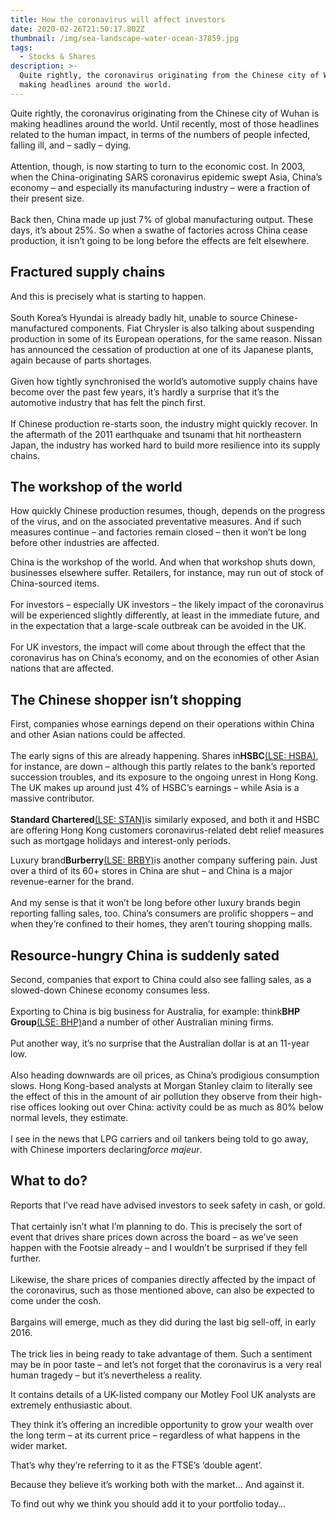 ```yaml
---
title: How the coronavirus will affect investors
date: 2020-02-26T21:50:17.802Z
thumbnail: /img/sea-landscape-water-ocean-37859.jpg
tags:
  - Stocks & Shares
description: >-
  Quite rightly, the coronavirus originating from the Chinese city of Wuhan is
  making headlines around the world.
---
```

Quite rightly, the coronavirus originating from the Chinese city of Wuhan is making headlines around the world. Until recently, most of those headlines related to the human impact, in terms of the numbers of people infected, falling ill, and – sadly – dying.\
\
Attention, though, is now starting to turn to the economic cost. In 2003, when the China-originating SARS coronavirus epidemic swept Asia, China’s economy – and especially its manufacturing industry – were a fraction of their present size.\
\
Back then, China made up just 7% of global manufacturing output. These days, it’s about 25%. So when a swathe of factories across China cease production, it isn’t going to be long before the effects are felt elsewhere.

## Fractured supply chains

And this is precisely what is starting to happen.\
\
South Korea’s Hyundai is already badly hit, unable to source Chinese-manufactured components. Fiat Chrysler is also talking about suspending production in some of its European operations, for the same reason. Nissan has announced the cessation of production at one of its Japanese plants, again because of parts shortages.\
\
Given how tightly synchronised the world’s automotive supply chains have become over the past few years, it’s hardly a surprise that it’s the automotive industry that has felt the pinch first.\
\
If Chinese production re-starts soon, the industry might quickly recover. In the aftermath of the 2011 earthquake and tsunami that hit northeastern Japan, the industry has worked hard to build more resilience into its supply chains.

## The workshop of the world

How quickly Chinese production resumes, though, depends on the progress of the virus, and on the associated preventative measures. And if such measures continue – and factories remain closed – then it won’t be long before other industries are affected.

China is the workshop of the world. And when that workshop shuts down, businesses elsewhere suffer. Retailers, for instance, may run out of stock of China-sourced items.\
\
For investors – especially UK investors – the likely impact of the coronavirus will be experienced slightly differently, at least in the immediate future, and in the expectation that a large-scale outbreak can be avoided in the UK.\
\
For UK investors, the impact will come about through the effect that the coronavirus has on China’s economy, and on the economies of other Asian nations that are affected.

## The Chinese shopper isn’t shopping

First, companies whose earnings depend on their operations within China and other Asian nations could be affected.\
\
The early signs of this are already happening. Shares in**HSBC**[(LSE: HSBA)](https://www.fool.co.uk/company/HSBC/?ticker=LSE-HSBA), for instance, are down – although this partly relates to the bank’s reported succession troubles, and its exposure to the ongoing unrest in Hong Kong. The UK makes up around just 4% of HSBC’s earnings – while Asia is a massive contributor.\
\
**Standard Chartered**[(LSE: STAN)](https://www.fool.co.uk/company/Standard+Chartered/?ticker=LSE-STAN)is similarly exposed, and both it and HSBC are offering Hong Kong customers coronavirus-related debt relief measures such as mortgage holidays and interest-only periods.

Luxury brand**Burberry**[(LSE: BRBY)](https://www.fool.co.uk/company/Burberry/?ticker=LSE-BRBY)is another company suffering pain. Just over a third of its 60+ stores in China are shut – and China is a major revenue-earner for the brand.\
\
And my sense is that it won’t be long before other luxury brands begin reporting falling sales, too. China’s consumers are prolific shoppers – and when they’re confined to their homes, they aren’t touring shopping malls.

## Resource-hungry China is suddenly sated

Second, companies that export to China could also see falling sales, as a slowed-down Chinese economy consumes less.\
\
Exporting to China is big business for Australia, for example: think**BHP Group**[(LSE: BHP)](https://www.fool.co.uk/company/BHP+Group/?ticker=LSE-BHP)and a number of other Australian mining firms.\
\
Put another way, it’s no surprise that the Australian dollar is at an 11-year low.\
\
Also heading downwards are oil prices, as China’s prodigious consumption slows. Hong Kong-based analysts at Morgan Stanley claim to literally see the effect of this in the amount of air pollution they observe from their high-rise offices looking out over China: activity could be as much as 80% below normal levels, they estimate.\
\
I see in the news that LPG carriers and oil tankers being told to go away, with Chinese importers declaring*force majeur*.

## What to do?

Reports that I’ve read have advised investors to seek safety in cash, or gold.\
\
That certainly isn’t what I’m planning to do. This is precisely the sort of event that drives share prices down across the board – as we’ve seen happen with the Footsie already – and I wouldn’t be surprised if they fell further.\
\
Likewise, the share prices of companies directly affected by the impact of the coronavirus, such as those mentioned above, can also be expected to come under the cosh.\
\
Bargains will emerge, much as they did during the last big sell-off, in early 2016.\
\
The trick lies in being ready to take advantage of them. Such a sentiment may be in poor taste – and let’s not forget that the coronavirus is a very real human tragedy – but it’s nevertheless a reality.

It contains details of a UK-listed company our Motley Fool UK analysts are extremely enthusiastic about.

They think it’s offering an incredible opportunity to grow your wealth over the long term – at its current price – regardless of what happens in the wider market.

That’s why they’re referring to it as the FTSE’s ‘double agent’.

Because they believe it’s working both with the market… And against it.

To find out why we think you should add it to your portfolio today…
